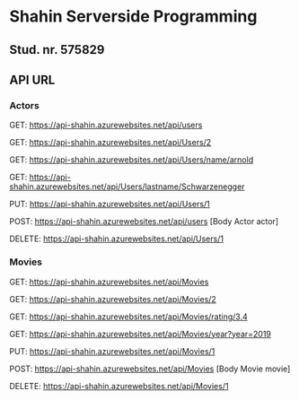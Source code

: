# Shahin Serverside Programming
## Stud. nr. 575829

## API URL

### Actors

GET: https://api-shahin.azurewebsites.net/api/users

GET: https://api-shahin.azurewebsites.net/api/Users/2

GET: https://api-shahin.azurewebsites.net/api/Users/name/arnold

GET: https://api-shahin.azurewebsites.net/api/Users/lastname/Schwarzenegger

PUT: https://api-shahin.azurewebsites.net/api/Users/1

POST: https://api-shahin.azurewebsites.net/api/users [Body Actor actor]

DELETE: https://api-shahin.azurewebsites.net/api/Users/1


### Movies
GET: https://api-shahin.azurewebsites.net/api/Movies

GET: https://api-shahin.azurewebsites.net/api/Movies/2

GET: https://api-shahin.azurewebsites.net/api/Movies/rating/3.4

GET: https://api-shahin.azurewebsites.net/api/Movies/year?year=2019

PUT: https://api-shahin.azurewebsites.net/api/Movies/1

POST: https://api-shahin.azurewebsites.net/api/Movies [Body Movie movie]

DELETE: https://api-shahin.azurewebsites.net/api/Movies/1